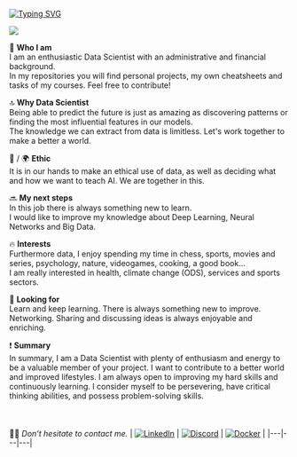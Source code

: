 [![Typing SVG](https://readme-typing-svg.demolab.com?font=Poppins&weight=600&size=28&pause=1000&color=FBFFF9&background=08080800&repeat=false&random=true&width=500&height=46&lines=%F0%9F%96%96+Hi+there%2C+welcome+to+my+profile)](https://git.io/typing-svg)

![](https://komarev.com/ghpvc/?username=borch008&color=yellow)

🥸 **Who I am**  
I am an enthusiastic Data Scientist with an administrative and financial background.  
In my repositories you will find personal projects, my own cheatsheets and tasks of my courses. Feel free to contribute! 

🔝 **Why Data Scientist**  
Being able to predict the future is just as amazing as discovering patterns or finding the most influential features in our models.  
The knowledge we can extract from data is limitless. Let's work together to make a better a world.

🤖 / 🌍 **Ethic**  
It is in our hands to make an ethical use of data, as well as deciding what and how we want to teach AI. We are together in this. 

🔜 **My next steps**  
In this job there is always something new to learn.  
I would like to improve my knowledge about Deep Learning, Neural Networks and Big Data.

🔥 **Interests**  
Furthermore data, I enjoy spending my time in chess, sports, movies and series, psychology, nature, videogames, cooking, a good book...  
I am really interested in health, climate change (ODS), services and sports sectors. 

🖖 **Looking for**  
Learn and keep learning. There is always something new to improve.  
Networking. Sharing and discussing ideas is always enjoyable and enriching. 

❗ **Summary**  
In summary, I am a Data Scientist with plenty of enthusiasm and energy to be a valuable member of your project. I want to contribute to a better world and improved lifestyles. I am always open to improving my hard skills and continuously learning. I consider myself to be persevering, have critical thinking abilities, and possess problem-solving skills. 
<br>
<br>
<br>
<br>
🙏🏻 _Don't hesitate to contact me._
| [![LinkedIn](https://skillicons.dev/icons?i=linkedin&bg=white&color=black)](https://www.linkedin.com/in/bgarmillo/?locale=en_US) | [![Discord](https://skillicons.dev/icons?i=discord&bg=white&color=black)](https://discordapp.com/users/bgarmillo) | [![Docker](https://skillicons.dev/icons?i=docker&bg=white&color=black)](https://hub.docker.com/u/borch008) |
|---|---|---|






<!--
**borch008/borch008** is a ✨ _special_ ✨ repository because its `README.md` (this file) appears on your GitHub profile.

Here are some ideas to get you started:

- 🔭 I’m currently working on ...
- 🌱 I’m currently learning ...
- 👯 I’m looking to collaborate on ...
- 🤔 I’m looking for help with ...
- 💬 Ask me about ...
- 📫 How to reach me: ...
- 😄 Pronouns: ...
- ⚡ Fun fact: ...
-->
